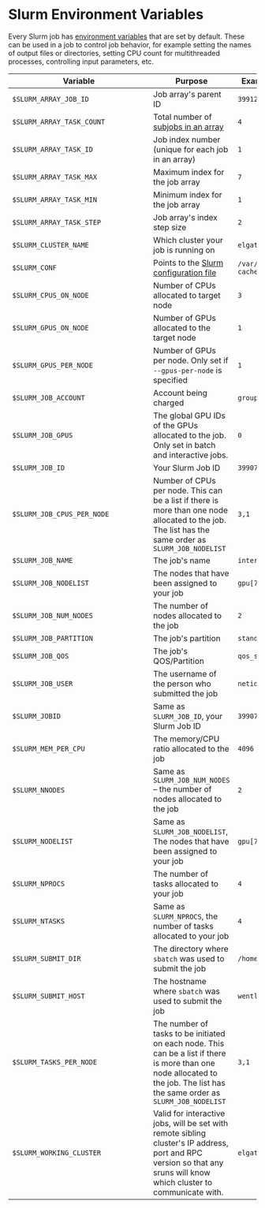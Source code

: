 # Slurm Environment Variables

Every Slurm job has [environment variables](../../../support_and_training/cheat_sheet/#environment-variables) that are set by default. These can be used in a job to control job behavior, for example setting the names of output files or directories, setting CPU count for multithreaded processes, controlling input parameters, etc. 

|<div style="width:270px">Variable</div>|Purpose|<div style="width:130px">Example Value</div>|
|-|-|-|
|```$SLURM_ARRAY_JOB_ID```|Job array's parent ID|```399124```|
|```$SLURM_ARRAY_TASK_COUNT```|Total number of [subjobs in an array](../array_jobs/)|```4```|
|```$SLURM_ARRAY_TASK_ID```|Job index number (unique for each job in an array)|```1```|
|```$SLURM_ARRAY_TASK_MAX```|Maximum index for the job array|```7```|
|```$SLURM_ARRAY_TASK_MIN```|Minimum index for the job array|```1```|
|```$SLURM_ARRAY_TASK_STEP```|Job array's index step size|```2```|
|```$SLURM_CLUSTER_NAME```|Which cluster your job is running on|```elgato```|
|```$SLURM_CONF```|Points to the [Slurm configuration file](https://slurm.schedmd.com/slurm.conf.html)|```/var/spool/slurm/d/conf-cache/slurm.conf```|
|```$SLURM_CPUS_ON_NODE```|Number of CPUs allocated to target node|```3```|
|```$SLURM_GPUS_ON_NODE```|Number of GPUs allocated to the target node|```1```|
|```$SLURM_GPUS_PER_NODE```|Number of GPUs per node. Only set if ```--gpus-per-node``` is specified|```1```|
|```$SLURM_JOB_ACCOUNT```|Account being charged|```groupname```|
|```$SLURM_JOB_GPUS```|The global GPU IDs of the GPUs allocated to the job. Only set in batch and interactive jobs.|```0```|
|```$SLURM_JOB_ID```|Your Slurm Job ID|```399072```|
|```$SLURM_JOB_CPUS_PER_NODE```|Number of CPUs per node. This can be a list if there is more than one node allocated to the job. The list has the same order as ```SLURM_JOB_NODELIST```|```3,1```|
|```$SLURM_JOB_NAME```|The job's name|```interactive```|
|```$SLURM_JOB_NODELIST```|The nodes that have been assigned to your job|```gpu[73-74]```|
|```$SLURM_JOB_NUM_NODES```|The number of nodes allocated to the job|```2```|
|```$SLURM_JOB_PARTITION```|The job's partition|```standard```|
|```$SLURM_JOB_QOS```|The job's QOS/Partition|```qos_standard_part```|
|```$SLURM_JOB_USER```|The username of the person who submitted the job|```netid```|
|```$SLURM_JOBID```|Same as ```SLURM_JOB_ID```, your Slurm Job ID|```399072```|
|```$SLURM_MEM_PER_CPU```|The memory/CPU ratio allocated to the job|```4096```|
|```$SLURM_NNODES```|Same as ```SLURM_JOB_NUM_NODES``` – the number of nodes allocated to the job|```2```|
|```$SLURM_NODELIST```|Same as ```SLURM_JOB_NODELIST```, The nodes that have been assigned to your job|```gpu[73-74]```|
|```$SLURM_NPROCS```|The number of tasks allocated to your job|```4```|
|```$SLURM_NTASKS```|Same as ```SLURM_NPROCS```, the number of tasks allocated to your job|```4```|
|```$SLURM_SUBMIT_DIR```|The directory where ```sbatch``` was used to submit the job|```/home/u00/netid```|
|```$SLURM_SUBMIT_HOST```|The hostname where ```sbatch``` was used to submit the job|```wentletrap.hpc.arizona.edu```|
|```$SLURM_TASKS_PER_NODE```|The number of tasks to be initiated on each node. This can be a list if there is more than one node allocated to the job. The list has the same order as ```SLURM_JOB_NODELIST```|```3,1```|
|```$SLURM_WORKING_CLUSTER```|Valid for interactive jobs, will be set with remote sibling cluster's IP address, port and RPC version so that any sruns will know which cluster to communicate with.|```elgato:foo:0000:0000:000```|
